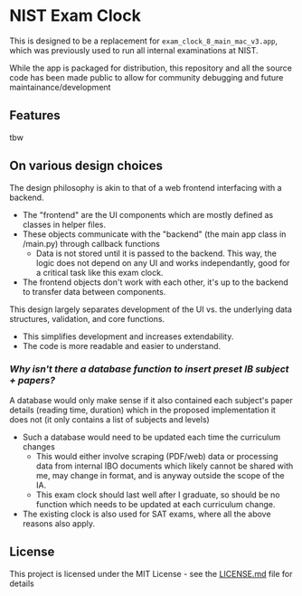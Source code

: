 # NIST Exam Clock

This is designed to be a replacement for `exam_clock_8_main_mac_v3.app`, which was previously used to run all internal examinations at NIST.

While the app is packaged for distribution, this repository and all the source code has been made public to allow for community debugging and future maintainance/development

## Features
tbw

## On various design choices

The design philosophy is akin to that of a web frontend interfacing with a backend.
- The "frontend" are the UI components which are mostly defined as classes in helper files.
- These objects communicate with the "backend" (the main app class in /main.py) through callback functions
  - Data is not stored until it is passed to the backend. This way, the logic does not depend on any UI and works independantly, good for a critical task like this exam clock.
- The frontend objects don't work with each other, it's up to the backend to transfer data between components.

This design largely separates development of the UI vs. the underlying data structures, validation, and core functions.
  - This simplifies development and increases extendability.
  - The code is more readable and easier to understand.

### *Why isn't there a database function to insert preset IB subject + papers?*

A database would only make sense if it also contained each subject's paper details (reading time, duration) which in the proposed implementation it does not (it only contains a list of subjects and levels)
- Such a database would need to be updated each time the curriculum changes
  - This would either involve scraping (PDF/web) data or processing data from internal IBO documents which likely cannot be shared with me, may change in format, and is anyway outside the scope of the IA.
  - This exam clock should last well after I graduate, so should be no function which needs to be updated at each curriculum change.
- The existing clock is also used for SAT exams, where all the above reasons also apply.

## License
This project is licensed under the MIT License - see the [LICENSE.md](LICENSE.md) file for details